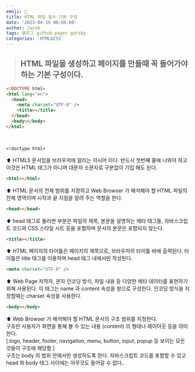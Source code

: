 ```yaml
---
emoji: 💫
title: HTML 파일 필수 기본 구성
date: '2023-04-19 00:00:00'
author: Jacob
tags: 블로그 github-pages gatsby
categories: 'HTML&CSS'
---
```


> ## HTML 파일을 생성하고 페이지를 만들때 꼭 들어가야 하는 기본 구성이다.

```html
<!DOCTYPE html>
<html lang="en">
  <head>
    <meta charset="UTF-8" />
    <title></title>
  </head>
  <body></body>
</html>
```

</br>

    <!doctype html>

⬆️ HTML5 문서임을 브라우저에 알리는 지시어 이다. 반드시 첫번째 줄에 나와야 하고 이것은 HTML 태그가 아니며 대문자 소문자로 구분없이
기입 해도 된다.

```html
<html></html>
```

⬆️ HTML 문서의 전체 범위를 지정하고 Web Browser 가 해석해야 할 HTML 파일의 전체 영역이며 시작과 끝 지점을 알려 주는 역할을 한다.

```html
<head></head>
```

⬆️ head 태그로 둘러싼 부분은 파일의 제목, 본문을 설명하는 메타 태그들, 자바스크립트 코드와 CSS 스타일 시트 등을 포함하며 문서의 본문은 포함되지 않는다.

```html
<title></title>
```

⬆️ HTML 페이지의 타이틀은 페이지의 제목으로, 브라우저의 타이틀 바에 출력된다. 타이틀은 title 태그를 이용하며 head 태그 내에서만 작성된다.

```html
<meta charset="UTF-8" />
```

⬆️ Web Page 저작자, 문자 인코딩 방식, 파일 내용 등 다양한 메타 데이터를 표현하기 위해 사용된다. 이 태그는 name 과 content 속성을 쌍으로 구성한다. 인코딩 방식을 지정할때는 charset 속성을 사용한다.

```html
<body></body>
```

⬆️ Web Browser 가 해석해야 할 HTML 문서의 구조 범위를 지정한다.
</br>
구조란 사용자가 화면을 통해 볼 수 있는 내용 (content) 의 형태나 레이아웃 등을 의미한다.
</br>
[ logo, header, footer, navigation, menu, button, input, popup 등 보이는 모든 것들이 구조에 해당함 ]
</br>
구조는 body 의 범위 안에서만 생성하도록 한다.
자바스크립트 코드를 포함할 수 있고 head 와 body 태그 사이에는 아무것도 들어갈 수 없다..
